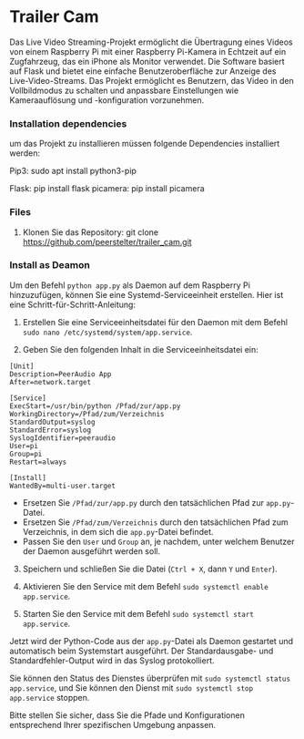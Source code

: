 # Trailer Cam
Das Live Video Streaming-Projekt ermöglicht die Übertragung eines Videos von einem Raspberry Pi mit einer Raspberry Pi-Kamera in Echtzeit auf ein Zugfahrzeug, das ein iPhone als Monitor verwendet. Die Software basiert auf Flask und bietet eine einfache Benutzeroberfläche zur Anzeige des Live-Video-Streams. Das Projekt ermöglicht es Benutzern, das Video in den Vollbildmodus zu schalten und anpassbare Einstellungen wie Kameraauflösung und -konfiguration vorzunehmen.

### Installation dependencies
um das Projekt zu installieren müssen folgende Dependencies installiert werden:

Pip3: sudo apt install python3-pip

Flask: pip install flask
picamera: pip install picamera

### Files
1. Klonen Sie das Repository:
git clone https://github.com/peerstelter/trailer_cam.git



### Install as Deamon
Um den Befehl `python app.py` als Daemon auf dem Raspberry Pi hinzuzufügen, können Sie eine Systemd-Serviceeinheit erstellen. Hier ist eine Schritt-für-Schritt-Anleitung:

1. Erstellen Sie eine Serviceeinheitsdatei für den Daemon mit dem Befehl `sudo nano /etc/systemd/system/app.service`.

2. Geben Sie den folgenden Inhalt in die Serviceeinheitsdatei ein:
```plaintext
[Unit]
Description=PeerAudio App
After=network.target

[Service]
ExecStart=/usr/bin/python /Pfad/zur/app.py
WorkingDirectory=/Pfad/zum/Verzeichnis
StandardOutput=syslog
StandardError=syslog
SyslogIdentifier=peeraudio
User=pi
Group=pi
Restart=always

[Install]
WantedBy=multi-user.target
```
- Ersetzen Sie `/Pfad/zur/app.py` durch den tatsächlichen Pfad zur `app.py`-Datei.
- Ersetzen Sie `/Pfad/zum/Verzeichnis` durch den tatsächlichen Pfad zum Verzeichnis, in dem sich die `app.py`-Datei befindet.
- Passen Sie den `User` und `Group` an, je nachdem, unter welchem Benutzer der Daemon ausgeführt werden soll.

3. Speichern und schließen Sie die Datei (`Ctrl + X`, dann `Y` und `Enter`).

4. Aktivieren Sie den Service mit dem Befehl `sudo systemctl enable app.service`.

5. Starten Sie den Service mit dem Befehl `sudo systemctl start app.service`.

Jetzt wird der Python-Code aus der `app.py`-Datei als Daemon gestartet und automatisch beim Systemstart ausgeführt. Der Standardausgabe- und Standardfehler-Output wird in das Syslog protokolliert.

Sie können den Status des Dienstes überprüfen mit `sudo systemctl status app.service`, und Sie können den Dienst mit `sudo systemctl stop app.service` stoppen.

Bitte stellen Sie sicher, dass Sie die Pfade und Konfigurationen entsprechend Ihrer spezifischen Umgebung anpassen.
